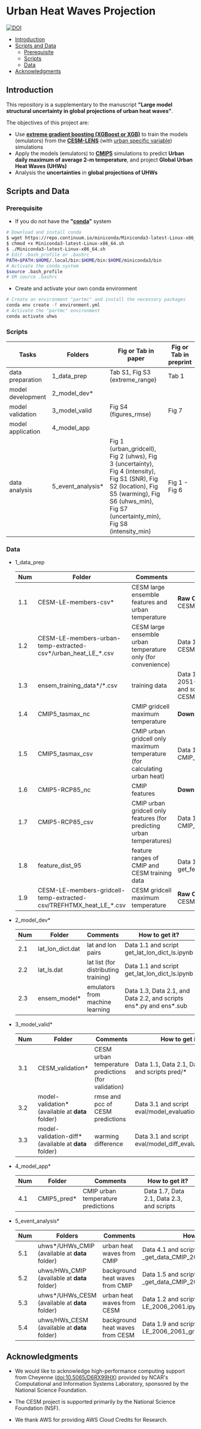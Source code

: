 Urban Heat Waves Projection
===========================
[![DOI](https://img.shields.io/badge/DOI-10.5281%2Fzenodo.3872519-blue)](https://doi.org/10.5281/zenodo.3872519)

<!-- @import "[TOC]" {cmd="toc" depthFrom=1 depthTo=6 orderedList=false} -->

<!-- code_chunk_output -->

- [Introduction](#introduction)
- [Scripts and Data](#scripts-and-data)
  - [Prerequisite](#prerequisite)
  - [Scripts](#scripts)
  - [Data](#data)
- [Acknowledgments](#acknowledgments)

<!-- /code_chunk_output -->


## Introduction

This repository is a supplementary to the manuscript **"Large model structural uncertainty in global projections of urban heat waves"**.

The objectives of this project are:

- Use **[extreme gradient boosting (XGBoost or XGB)](https://xgboost.readthedocs.io/en/latest/)** to train the models (emulators) from the **[CESM-LENS](http://www.cesm.ucar.edu/projects/community-projects/LENS/)** (with [urban specific variable](https://www.earthsystemgrid.org/dataset/ucar.cgd.ccsm4.CESM_CAM5_BGC_LE.lnd.proc.daily_ave.html?df=true)) simulations
- Apply the models (emulators) to **[CMIP5](https://esgf-node.llnl.gov/search/cmip5/)** simulations to predict **Urban daily maximum of average 2-m temperature**, and project **Global Urban Heat Waves (UHWs)**
- Analysis the **uncertainties** in **global projections of UHWs**

## Scripts and Data

### Prerequisite

- If you do not have the **"[conda](https://docs.conda.io/en/latest/)"** system

```bash
# Download and install conda
$ wget https://repo.continuum.io/miniconda/Miniconda3-latest-Linux-x86_64.sh
$ chmod +x Miniconda3-latest-Linux-x86_64.sh
$ ./Miniconda3-latest-Linux-x86_64.sh
# Edit .bash_profile or .bashrc
PATH=$PATH:$HOME/.local/bin:$HOME/bin:$HOME/miniconda3/bin
# Activate the conda system
$source .bash_profile
# OR source .bashrc
```

- Create and activate your own conda environment

```bash
# Create an environment "partmc" and install the necessary packages
conda env create -f environment.yml
# Activate the "partmc" environment
conda activate uhws
```

### Scripts

| Tasks             | Folders            | Fig or Tab in paper                                          | Fig or Tab in preprint |
| ----------------- | ------------------ | ------------------------------------------------------------ | ---------------------- |
| data preparation  | 1_data_prep        | Tab S1, Fig S3 (extreme_range)                               | Tab 1                  |
| model development | 2_model_dev\*      |                                                              |                        |
| model validation  | 3_model_valid      | Fig S4 (figures_rmse)                                        | Fig 7                  |
| model application | 4_model_app        |                                                              |                        |
| data analysis     | 5_event_analysis\* | Fig 1 (urban_gridcell), Fig 2 (uhws), Fig 3 (uncertainty), Fig 4 (intensity), Fig S1 (SNR), Fig S2 (location), Fig S5 (warming), Fig S6 (uhws_min), Fig S7 (uncertainty_min), Fig S8 (intensity_min) | Fig 1 - Fig 6          |

### Data

- 1_data_prep

  | Num  | Folder                                                       | Comments                                                     | How to get it?                                               |
  | ---- | ------------------------------------------------------------ | ------------------------------------------------------------ | ------------------------------------------------------------ |
  | 1.1  | CESM-LE-members-csv\*                                        | CESM large ensemble features and urban temperature           | **Raw CESM data** and scripts CESM_raw_nc_to_csv/\*.py       |
  | 1.2  | CESM-LE-members-urban-temp-extracted-csv\*/urban_heat_LE_*.csv | CESM large ensemble urban temperature only (for convenience) | Data 1.1 and scripts CESM_label_only_prep/\*.py              |
  | 1.3  | ensem_training_data\*/\*.csv                                 | training data                                                | Data 1.1, Raw CESM data (for 2051-2080 yrs training data), and scripts CESM_training_data/* |
  | 1.4  | CMIP5_tasmax_nc                                              | CMIP gridcell maximum temperature                            | **Download from website**                                    |
  | 1.5  | CMIP5_tasmax_csv                                             | CMIP urban gridcell only maximum temperature (for calculating urban heat) | Data 1.4 and scripts CMIP_gridcell_temp_prep/\*.ipynb        |
  | 1.6  | CMIP5-RCP85_nc                                               | CMIP features                                                | **Download from website**                                    |
  | 1.7  | CMIP5-RCP85_csv                                              | CMIP urban gridcell only features (for predicting urban temperatures) | Data 1.6 and scripts CMIP_feature_prep/\*.ipynb              |
  | 1.8  | feature_dist_95                                              | feature ranges of CMIP and CESM training data                | Data 1.7, Data 1.3, and script get_feature_extremes/get*.ipynb |
  | 1.9  | CESM-LE-members-gridcell-temp-extracted-csv/TREFHTMX_heat_LE_*.csv | CESM gridcell maximum temperature                            | **Raw CESM data** and scripts CESM_gridcell_temp_prep/\*.py  |

- 2_model_dev\*

  | Num  | Folder           | Comments                             | How to get it?                                               |
  | ---- | ---------------- | ------------------------------------ | ------------------------------------------------------------ |
  | 2.1  | lat_lon_dict.dat | lat and lon pairs                    | Data 1.1 and script get_lat_lon_dict_ls.ipynb                |
  | 2.2  | lat_ls.dat       | lat list (for distributing training) | Data 1.1 and script get_lat_lon_dict_ls.ipynb                |
  | 2.3  | ensem_model\*    | emulators from machine learning      | Data 1.3, Data 2.1, and Data 2.2, and scripts ens*.py and ens\*.sub |

- 3_model_valid\*

  | Num  | Folder                                                 | Comments                                            | How to get it?                                        |
  | ---- | ------------------------------------------------------ | --------------------------------------------------- | ----------------------------------------------------- |
  | 3.1  | CESM_validation\*                                      | CESM urban temperature predictions (for validation) | Data 1.1, Data 2.1, Data 2.3, and scripts pred/\*     |
  | 3.2  | model-validation\* (available at **data** folder)      | rmse and pcc of CESM predictions                    | Data 3.1 and script eval/model_evaluation.ipynb       |
  | 3.3  | model-validation-diff\* (available at **data** folder) | warming difference                                  | Data 3.1 and script  eval/model_diff_evaluation.ipynb |

- 4_model_app*

  | Num  | Folder       | Comments                           | How to get it?                            |
  | ---- | ------------ | ---------------------------------- | ----------------------------------------- |
  | 4.1  | CMIP5_pred\* | CMIP urban temperature predictions | Data 1.7, Data 2.1, Data 2.3, and scripts |

- 5_event_analysis*

  | Num  | Folders                                         | Comments                        | How to get it?                                               |
  | ---- | ----------------------------------------------- | ------------------------------- | ------------------------------------------------------------ |
  | 5.1  | uhws\*/UHWs_CMIP (available at **data** folder) | urban heat waves from CMIP      | Data 4.1 and script _get_data_CMIP_2006_2061.ipynb           |
  | 5.2  | uhws/HWs_CMIP (available at **data** folder)    | background heat waves from CMIP | Data 1.5 and script _get_data_CMIP_2006_2061_gridcell.ipynb  |
  | 5.3  | uhws\*/UHWs_CESM (available at **data** folder) | urban heat waves from CESM      | Data 1.2 and script _get_data_CESM-LE_2006_2061.ipynb        |
  | 5.4  | uhws/HWs_CESM (available at **data** folder)    | background heat waves from CESM | Data 1.9 and script _get_data_CESM-LE_2006_2061_gridcell.ipynb |

## Acknowledgments

- We would like to acknowledge high-performance computing support from Cheyenne ([doi:10.5065/D6RX99HX](https://doi.org/10.5065/D6RX99HX)) provided by NCAR's Computational and Information Systems Laboratory, sponsored by the National Science Foundation.
- The CESM project is supported primarily by the National Science Foundation (NSF). 

- We thank AWS for providing AWS Cloud Credits for Research.
